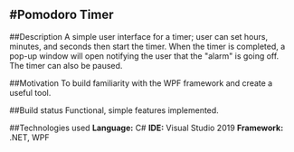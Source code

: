 #**Pomodoro Timer**
---

##Description
A simple user interface for a timer; user can set hours, minutes, and seconds
then start the timer. When the timer is completed, a pop-up window will open
notifying the user that the "alarm" is going off. The timer can also be paused.

##Motivation
To build familiarity with the WPF framework and create a useful tool.

##Build status
Functional, simple features implemented.

##Technologies used
**Language:** C#
**IDE:** Visual Studio 2019
**Framework:** .NET, WPF
